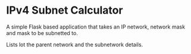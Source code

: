 # IPv4 Subnet Calculator

A simple Flask based application that takes an IP network, network mask and mask to be subnetted to.

Lists lot the parent network and the subnetwork details.
